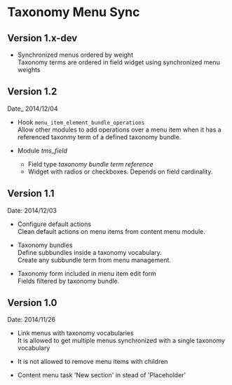 # Taxonomy Menu Sync

## Version 1.x-dev

- Synchronized menus ordered by weight  
Taxonomy terms are ordered in field widget using synchronized menu weights

## Version 1.2

Date_ 2014/12/04

- Hook `menu_item_element_bundle_operations`  
Allow other modules to add operations over a menu item when it has a referenced taxonmy term of a defined taxonomy bundle.

- Module *tms_field*  
	- Field type *taxonomy bundle term reference*
	- Widget with radios or checkboxes. Depends on field cardinality.

## Version 1.1

Date: 2014/12/03

- Configure default actions  
Clean default actions on menu items from content menu module.

- Taxonomy bundles  
Define subbundles inside a taxonomy vocabulary.  
Create any subbundle term from menu management.

- Taxonomy form included in menu item edit form  
Fields filtered by taxonomy bundle.

## Version 1.0 

Date: 2014/11/26

- Link menus with taxonomy vocabularies  
It is allowed to get multiple menus synchronized with a single taxonomy vocabulary

- It is not allowed to remove menu items with children

- Content menu task 'New section' in stead of 'Placeholder'